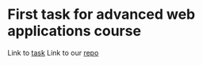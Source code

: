 # First task for advanced web applications course

Link to [task](https://docs.google.com/document/d/1fxwD4EuGIQ4sykh7r4kKDW0qFH0-eVOILY8UJo3b8Bo/edit?tab=t.0)
Link to our [repo](https://github.com/shlomihaimov1/colamn-web-applications-assignment-1)